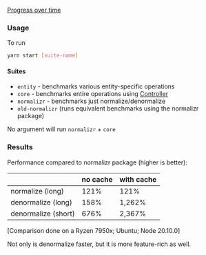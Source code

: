[Progress over time](https://reactive.github.io/data-client/dev/bench/)

### Usage

To run

```bash
yarn start [suite-name]
```

#### Suites

- `entity` - benchmarks various entity-specific operations
- `core` - benchmarks entire operations using [Controller](https://dataclient.io/docs/api/Controller)
- `normalizr` - benchmarks just normalize/denormalize
- `old-normalizr` (runs equivalent benchmarks using the normalizr package)

No argument will run `normalizr` + `core`

### Results

Performance compared to normalizr package (higher is better):

|                     | no cache | with cache |
| ------------------- | -------- | ---------- |
| normalize (long)    | 121%     | 121%       |
| denormalize (long)  | 158%     | 1,262%      |
| denormalize (short) | 676%     | 2,367%     |

[Comparison done on a Ryzen 7950x; Ubuntu; Node 20.10.0]

Not only is denormalize faster, but it is more feature-rich as well.

